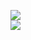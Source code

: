 [![](https://img.shields.io/badge/Made%20With-Github%20Spray-lightgrey.svg?style=for-the-badge&logo=github)](https://github.com/Annihil/github-spray#31450)  
[![](https://i.imgur.com/2DrTn0Z.gif)](https://github.com/Annihil/github-spray)